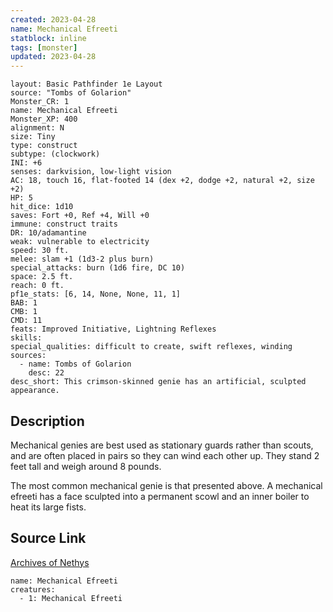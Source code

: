 ```yaml
---
created: 2023-04-28
name: Mechanical Efreeti
statblock: inline
tags: [monster]
updated: 2023-04-28
---
```

```statblock
layout: Basic Pathfinder 1e Layout
source: "Tombs of Golarion"
Monster_CR: 1
name: Mechanical Efreeti
Monster_XP: 400
alignment: N
size: Tiny
type: construct
subtype: (clockwork)
INI: +6
senses: darkvision, low-light vision
AC: 18, touch 16, flat-footed 14 (dex +2, dodge +2, natural +2, size +2)
HP: 5
hit_dice: 1d10
saves: Fort +0, Ref +4, Will +0
immune: construct traits
DR: 10/adamantine
weak: vulnerable to electricity
speed: 30 ft.
melee: slam +1 (1d3-2 plus burn)
special_attacks: burn (1d6 fire, DC 10)
space: 2.5 ft.
reach: 0 ft.
pf1e_stats: [6, 14, None, None, 11, 1]
BAB: 1
CMB: 1
CMD: 11
feats: Improved Initiative, Lightning Reflexes
skills: 
special_qualities: difficult to create, swift reflexes, winding
sources:
  - name: Tombs of Golarion
    desc: 22
desc_short: This crimson-skinned genie has an artificial, sculpted appearance.
```
## Description
Mechanical genies are best used as stationary guards rather than scouts, and are often placed in pairs so they can wind each other up. They stand 2 feet tall and weigh around 8 pounds.

 The most common mechanical genie is that presented above. A mechanical efreeti has a face sculpted into a permanent scowl and an inner boiler to heat its large fists.
## Source Link
[Archives of Nethys](https://aonprd.com/MonsterDisplay.aspx?ItemName=Mechanical%20Efreeti)
```encounter-table
name: Mechanical Efreeti
creatures:
  - 1: Mechanical Efreeti
```
